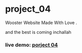 # project_04
Wooster Website Made With Love .

and the best is coming inchallah

### live demo: [porject 04](https://issam-hub.github.io/project_04/)
